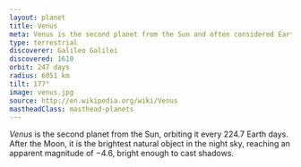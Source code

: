 ```yaml
---
layout: planet
title: Venus
meta: Venus is the second planet from the Sun and often considered Earth’s sister planet.
type: terrestrial
discoverer: Galileo Galilei
discovered: 1610
orbit: 247 days
radius: 6051 km
tilt: 177°
image: venus.jpg
source: http://en.wikipedia.org/wiki/Venus
mastheadClass: masthead-planets
---
```


*Venus* is the second planet from the Sun, orbiting it every 224.7 Earth days. After the Moon, it is the brightest natural object in the night sky, reaching an apparent magnitude of −4.6, bright enough to cast shadows.
